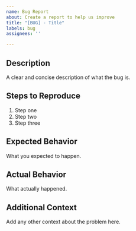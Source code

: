 ```yaml
---
name: Bug Report
about: Create a report to help us improve
title: "[BUG] - Title"
labels: bug
assignees: ''

---
```


## Description

A clear and concise description of what the bug is.

## Steps to Reproduce

1. Step one
2. Step two
3. Step three

## Expected Behavior

What you expected to happen.

## Actual Behavior

What actually happened.

## Additional Context

Add any other context about the problem here.
